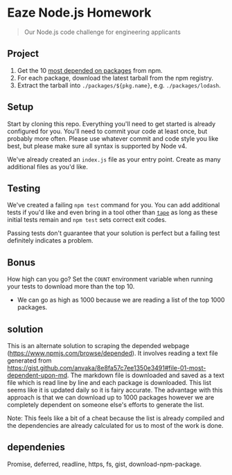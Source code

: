 # Eaze Node.js Homework

> Our Node.js code challenge for engineering applicants

## Project

1. Get the 10 [most depended on packages](https://www.npmjs.com/browse/depended) from npm.
2. For each package, download the latest tarball from the npm registry.
3. Extract the tarball into `./packages/${pkg.name}`, e.g. `./packages/lodash`.

## Setup

Start by cloning this repo. Everything you'll need to get started is already configured for you. You'll need to commit your code at least once, but probably more often. Please use whatever commit and code style you like best, but please make sure all syntax is supported by Node v4.

We've already created an `index.js` file as your entry point. Create as many additional files as you'd like.

## Testing

We've created a failing `npm test` command for you. You can add additional tests if you'd like and even bring in a tool other than [`tape`](https://github.com/substack/tape) as long as these initial tests remain and `npm test` sets correct exit codes.

Passing tests don't guarantee that your solution is perfect but a failing test definitely indicates a problem.

## Bonus

How high can you go? Set the `COUNT` environment variable when running your tests to download more than the top 10.
- We can go as high as 1000 because we are reading a list of the top 1000 packages.

## solution
This is an alternate solution to scraping the depended webpage (https://www.npmjs.com/browse/depended). It involves reading a text file generated from https://gist.github.com/anvaka/8e8fa57c7ee1350e3491#file-01-most-dependent-upon-md. The markdown file is downloaded and saved as a text file which is read line by line and each package is downloaded. This list seems like it is updated daily so it is fairy accurate. The advantage with this approach is that we can download up to 1000 packages however we are completely dependent on someone else's efforts to generate the list.

Note: This feels like a bit of a cheat because the list is already compiled and the dependencies are already calculated for us to most of the work is done.  

## dependenies
Promise,
deferred,
readline,
https,
fs,
gist,
download-npm-package.
